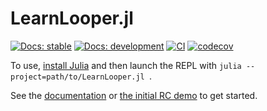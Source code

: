 # LearnLooper.jl

[![Docs: stable](https://img.shields.io/badge/Docs-stable-blue.svg)](https://hannahilea.github.io/LearnLooper/LearnLooper.jl/stable)
[![Docs: development](https://img.shields.io/badge/Docs-dev-blue.svg)](https://hannahilea.github.io/LearnLooper/LearnLooper.jl/dev)
[![CI](https://github.com/hannahilea/LearnLooper/actions/workflows/LearnLooper_CI.yml/badge.svg)](https://github.com/hannahilea/LearnLooper/actions/workflows/LearnLooper_CI.yml)
[![codecov](https://codecov.io/gh/hannahilea/LearnLooper/graph/badge.svg?token=ESBF8S2F9G)](https://codecov.io/gh/hannahilea/LearnLooper)

To use, [install Julia](https://julialang.org/downloads/#install_julia) and then launch the REPL with `julia --project=path/to/LearnLooper.jl `. 

See the [documentation](https://hannahilea.github.io/LearnLooper/LearnLooper.jl/stable) or [the initial RC demo](../demos/2024-02-22) to get started.
